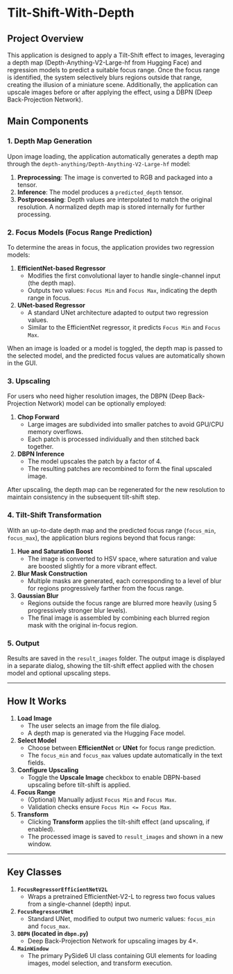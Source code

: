 # Tilt-Shift-With-Depth

## Project Overview
This application is designed to apply a Tilt-Shift effect to images, leveraging a depth map (Depth-Anything-V2-Large-hf from Hugging Face) and regression models to predict a suitable focus range. Once the focus range is identified, the system selectively blurs regions outside that range, creating the illusion of a miniature scene. Additionally, the application can upscale images before or after applying the effect, using a DBPN (Deep Back-Projection Network).

## Main Components

### 1. Depth Map Generation
Upon image loading, the application automatically generates a depth map through the `depth-anything/Depth-Anything-V2-Large-hf` model:
1. **Preprocessing**: The image is converted to RGB and packaged into a tensor.
2. **Inference**: The model produces a `predicted_depth` tensor.
3. **Postprocessing**: Depth values are interpolated to match the original resolution. A normalized depth map is stored internally for further processing.

### 2. Focus Models (Focus Range Prediction)
To determine the areas in focus, the application provides two regression models:
1. **EfficientNet-based Regressor**  
   - Modifies the first convolutional layer to handle single-channel input (the depth map).  
   - Outputs two values: `Focus Min` and `Focus Max`, indicating the depth range in focus.
2. **UNet-based Regressor**  
   - A standard UNet architecture adapted to output two regression values.  
   - Similar to the EfficientNet regressor, it predicts `Focus Min` and `Focus Max`.

When an image is loaded or a model is toggled, the depth map is passed to the selected model, and the predicted focus values are automatically shown in the GUI.  

### 3. Upscaling
For users who need higher resolution images, the DBPN (Deep Back-Projection Network) model can be optionally employed:
1. **Chop Forward**  
   - Large images are subdivided into smaller patches to avoid GPU/CPU memory overflows.  
   - Each patch is processed individually and then stitched back together.  
2. **DBPN Inference**  
   - The model upscales the patch by a factor of 4.  
   - The resulting patches are recombined to form the final upscaled image.

After upscaling, the depth map can be regenerated for the new resolution to maintain consistency in the subsequent tilt-shift step.

### 4. Tilt-Shift Transformation
With an up-to-date depth map and the predicted focus range (`focus_min`, `focus_max`), the application blurs regions beyond that focus range:
1. **Hue and Saturation Boost**  
   - The image is converted to HSV space, where saturation and value are boosted slightly for a more vibrant effect.  
2. **Blur Mask Construction**  
   - Multiple masks are generated, each corresponding to a level of blur for regions progressively farther from the focus range.  
3. **Gaussian Blur**  
   - Regions outside the focus range are blurred more heavily (using 5 progressively stronger blur levels).  
   - The final image is assembled by combining each blurred region mask with the original in-focus region.

### 5. Output
Results are saved in the `result_images` folder. The output image is displayed in a separate dialog, showing the tilt-shift effect applied with the chosen model and optional upscaling steps.

---

## How It Works

1. **Load Image**  
   - The user selects an image from the file dialog.  
   - A depth map is generated via the Hugging Face model.
2. **Select Model**  
   - Choose between **EfficientNet** or **UNet** for focus range prediction.  
   - The `focus_min` and `focus_max` values update automatically in the text fields.
3. **Configure Upscaling**  
   - Toggle the **Upscale Image** checkbox to enable DBPN-based upscaling before tilt-shift is applied.
4. **Focus Range**  
   - (Optional) Manually adjust `Focus Min` and `Focus Max`.  
   - Validation checks ensure `Focus Min <= Focus Max`.
5. **Transform**  
   - Clicking **Transform** applies the tilt-shift effect (and upscaling, if enabled).  
   - The processed image is saved to `result_images` and shown in a new window.

---

## Key Classes

1. **`FocusRegressorEfficientNetV2L`**  
   - Wraps a pretrained EfficientNet-V2-L to regress two focus values from a single-channel (depth) input.
2. **`FocusRegressorUNet`**  
   - Standard UNet, modified to output two numeric values: `focus_min` and `focus_max`.
3. **`DBPN` (located in `dbpn.py`)**  
   - Deep Back-Projection Network for upscaling images by 4×.
4. **`MainWindow`**  
   - The primary PySide6 UI class containing GUI elements for loading images, model selection, and transform execution.